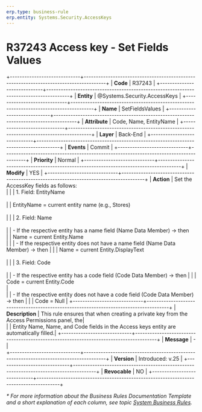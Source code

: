 ```yaml
---
erp.type: business-rule
erp.entity: Systems.Security.AccessKeys
---
```


# R37243 Access key - Set Fields Values
+-----------------------------+---------------------------------------------------------------------------------------+
| **Code**                    | R37243                                                                                |
+-----------------------------+---------------------------------------------------------------------------------------+
| **Entity**                  | @Systems.Security.AccessKeys                                                          |
+-----------------------------+---------------------------------------------------------------------------------------+
| **Name**                    | SetFieldsValues                                                                       |
+-----------------------------+---------------------------------------------------------------------------------------+
| **Attribute**               | Code, Name, EntityName                                                                |
+-----------------------------+---------------------------------------------------------------------------------------+
| **Layer**                   | Back-End                                                                              |
+-----------------------------+---------------------------------------------------------------------------------------+
| **Events**                  | Commit                                                                                |
+-----------------------------+---------------------------------------------------------------------------------------+
| **Priority**                | Normal                                                                                |
+-----------------------------+---------------------------------------------------------------------------------------+
| **Modify**                  | YES                                                                                   |
+-----------------------------+---------------------------------------------------------------------------------------+
| **Action**                  | Set the AccessKey fields as follows: <br>                                             |
|                             | 1.	Field: EntityName <br>                                                           
|                             | EntityName = current entity name (e.g., Stores) <br></br>                             |
|                             | 2.	Field: Name <br>                                                                 
|                             | \-	If the respective entity has a name field (Name Data Member) -> then              
|                             | Name = current Entity.Name <br>                                                       |
|                             | \- If the respective entity does not have a name field (Name Data Member) -> then     |
|                             | Name = current Entity.DisplayText<br></br>                                            |
|                             | 3.	Field: Code <br>                                                                  
|                             |	\- If the respective entity has a code field (Code Data Member) -> then               |
|                             | Code = current Entity.Code <br>                                                       |                                   
|                             | \- If the respective entity does not have a code field (Code Data Member) -> then     |
|                             | Code = Null                                                                           |
+-----------------------------+---------------------------------------------------------------------------------------+
| **Description**             | This rule ensures that when creating a private key from the Access Permissions panel, the|     
|                             | Entity Name, Name, and Code fields in the Access keys entity are automatically filled.|
+-----------------------------+---------------------------------------------------------------------------------------+
| **Message**                 | \-                                                                                    |                         
+-----------------------------+---------------------------------------------------------------------------------------+
| **Version**                 | Introduced: v.25                                                                      |
+-----------------------------+---------------------------------------------------------------------------------------+
| **Revocable**               | NO                                                                                    |
+-----------------------------+---------------------------------------------------------------------------------------+

*\* For more information about the Business Rules Documentation Template and a short explanation of each column, see
topic [System Business Rules](../templates/template-description-system-business-rules.md).*
